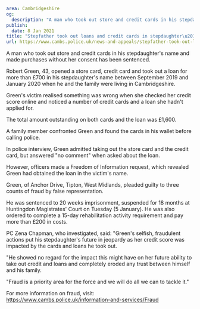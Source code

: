 ```yaml
area: Cambridgeshire
og:
  description: "A man who took out store and credit cards in his stepdaughter\u2019s name and made purchases without her consent has been sentenced."
publish:
  date: 8 Jan 2021
title: "Stepfather took out loans and credit cards in stepdaughter\u2019s name"
url: https://www.cambs.police.uk/news-and-appeals/stepfather-took-out-loans-in-stepdaughters-name
```

A man who took out store and credit cards in his stepdaughter's name and made purchases without her consent has been sentenced.

Robert Green, 43, opened a store card, credit card and took out a loan for more than £700 in his stepdaughter's name between September 2019 and January 2020 when he and the family were living in Cambridgeshire.

Green's victim realised something was wrong when she checked her credit score online and noticed a number of credit cards and a loan she hadn't applied for.

The total amount outstanding on both cards and the loan was £1,600.

A family member confronted Green and found the cards in his wallet before calling police.

In police interview, Green admitted taking out the store card and the credit card, but answered "no comment" when asked about the loan.

However, officers made a Freedom of Information request, which revealed Green had obtained the loan in the victim's name.

Green, of Anchor Drive, Tipton, West Midlands, pleaded guilty to three counts of fraud by false representation.

He was sentenced to 20 weeks imprisonment, suspended for 18 months at Huntingdon Magistrates' Court on Tuesday (5 January). He was also ordered to complete a 15-day rehabilitation activity requirement and pay more than £200 in costs.

PC Zena Chapman, who investigated, said: "Green's selfish, fraudulent actions put his stepdaughter's future in jeopardy as her credit score was impacted by the cards and loans he took out.

"He showed no regard for the impact this might have on her future ability to take out credit and loans and completely eroded any trust between himself and his family.

"Fraud is a priority area for the force and we will do all we can to tackle it."

For more information on fraud, visit: https://www.cambs.police.uk/information-and-services/Fraud
